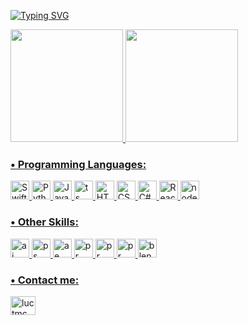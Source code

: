 <a href="https://git.io/typing-svg"><img src="https://readme-typing-svg.demolab.com?font=Fira+Code&size=30&pause=1000&random=false&width=435&lines=Hi+I'm+Lucas" alt="Typing SVG" /></a>

<div align="left">
  <a href="https://github.com/luctmc">
  <img height="180em" src="https://github-readme-stats.vercel.app/api/top-langs?username=luctmc&show_icons=true&locale=pt-br&layout=compact&theme=react"/>
  <img height="180em" src="https://github-readme-stats.vercel.app/api?username=luctmc&show_icons=true&locale=pt-br&theme=react"/>
</div>


<div>
  <h3>• Programming Languages: </h3>
  <img src="https://skillicons.dev/icons?i=swift" alt="Swift" width="30" height="30">
  <img src="https://skillicons.dev/icons?i=python" alt="Python" width="30" height="30">
  <img src="https://skillicons.dev/icons?i=js" alt="JavaScript" width="30" height="30">
  <img src="https://skillicons.dev/icons?i=ts" alt="ts" width="30" height="30">
  <img src="https://skillicons.dev/icons?i=html" alt="HTML" width="30" height="30">
  <img src="https://skillicons.dev/icons?i=css" alt="CSS" width="30" height="30">
  <img src="https://skillicons.dev/icons?i=cs" alt="C#" width="30" height="30">
  <img src="https://skillicons.dev/icons?i=react" alt="React" width="30" height="30">
  <img src="https://skillicons.dev/icons?i=nodejs" alt="node" width="30" height="30">

</div>
<div>
<h3>• Other Skills: </h3>
  <img src="https://skillicons.dev/icons?i=ai" alt="ai" width="30" height="30">
  <img src="https://skillicons.dev/icons?i=ps" alt="ps" width="30" height="30">
  <img src="https://skillicons.dev/icons?i=ae" alt="ae" width="30" height="30">
  <img src="https://skillicons.dev/icons?i=pr" alt="pr" width="30" height="30">
  <img src="https://skillicons.dev/icons?i=xd" alt="pr" width="30" height="30">
  <img src="https://skillicons.dev/icons?i=figma" alt="pr" width="30" height="30">
  <img src="https://skillicons.dev/icons?i=blender" alt="blender" width="30" height="30">

</div>

<h3 align="left">• Contact me:</h3>
<p align="left">
<a href="https://linkedin.com/in/lucas-castro-083201292/" target="blank"><img align="center" src="https://raw.githubusercontent.com/rahuldkjain/github-profile-readme-generator/master/src/images/icons/Social/linked-in-alt.svg" alt="luctmc" height="30" width="40" /></a>
</p>


